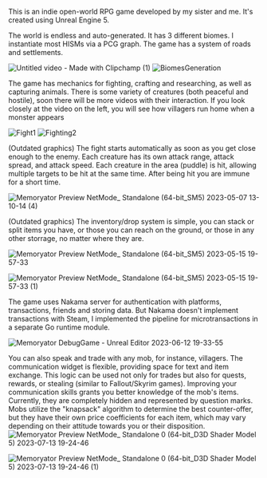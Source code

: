 This is an indie open-world RPG game developed by my sister and me.
It's created using Unreal Engine 5. 
  

The world is endless and auto-generated. It has 3 different biomes. I instantiate most HISMs via a PCG graph. The game has a system of roads and settlements.

![Untitled video - Made with Clipchamp (1)](https://github.com/GregoryBolshakov/MemoryatorUE/assets/19948668/be1c17e4-b6e3-4b71-bce2-5030f47b3b94)
![BiomesGeneration](https://github.com/GregoryBolshakov/MemoryatorUE/assets/19948668/877e6992-0e83-46fc-aa02-de3fa8636ea7)


The game has mechanics for fighting, crafting and researching, as well as capturing animals. There is some variety of creatures (both peaceful
and hostile), soon there will be more videos with their interaction. If you look closely at the video on the left, you will see how villagers run home when a monster appears

![Fight1](https://github.com/GregoryBolshakov/MemoryatorUE/assets/19948668/5dc754ad-abbd-4199-8199-ef70181fea99)
![Fighting2](https://github.com/GregoryBolshakov/MemoryatorUE/assets/19948668/0eb5efb0-3d9e-430d-b3bf-8970c87873f6)

(Outdated graphics) The fight starts automatically as soon as you get close enough to the enemy. Each creature has its own attack range, attack spread, and attack speed. Each creature in the area (puddle) is hit, allowing multiple targets to be hit at the same time. After being hit you are immune for a short time.

![Memoryator Preview  NetMode_ Standalone  (64-bit_SM5) 2023-05-07 13-10-14 (4)](https://github.com/GregoryBolshakov/GameSources/assets/19948668/d593b705-1611-40fe-ad35-fea88d4d8ae0)

(Outdated graphics) The inventory/drop system is simple, you can stack or split items you have, or those you can reach on the ground, or those in any other storrage, no matter where they are.

![Memoryator Preview  NetMode_ Standalone  (64-bit_SM5) 2023-05-15 19-57-33](https://github.com/GregoryBolshakov/GameSources/assets/19948668/5302f1f6-0c4b-4076-88cd-8e8864edb112)


![Memoryator Preview  NetMode_ Standalone  (64-bit_SM5) 2023-05-15 19-57-33 (1)](https://github.com/GregoryBolshakov/GameSources/assets/19948668/93713f82-4de4-4bbc-b0d9-1b937f2d9119)


The game uses Nakama server for authentication with platforms, transactions, friends and storing data. But Nakama doesn't implement transactions with Steam, I implemented the pipeline for microtransactions in a separate Go runtime module.


![Memoryator  DebugGame  - Unreal Editor 2023-06-12 19-33-55](https://github.com/GregoryBolshakov/MemoryatorUE/assets/19948668/cb41398f-5f91-4837-927d-1196e043590e)


You can also speak and trade with any mob, for instance, villagers. The communication widget is flexible, providing space for text and item exchange. This logic can be used not only for trades but also for quests, rewards, or stealing (similar to Fallout/Skyrim games). Improving your communication skills grants you better knowledge of the mob's items. Currently, they are completely hidden and represented by question marks. Mobs utilize the "knapsack" algorithm to determine the best counter-offer, but they have their own price coefficients for each item, which may vary depending on their attitude towards you or their disposition.
![Memoryator Preview  NetMode_ Standalone 0  (64-bit_D3D Shader Model 5) 2023-07-13 19-24-46](https://github.com/GregoryBolshakov/MemoryatorUE/assets/19948668/a8a64860-1cae-435a-b335-6d3eefbdef29)

![Memoryator Preview  NetMode_ Standalone 0  (64-bit_D3D Shader Model 5) 2023-07-13 19-24-46 (1)](https://github.com/GregoryBolshakov/MemoryatorUE/assets/19948668/1597f753-0748-4973-b223-81bb6fc8945e)
